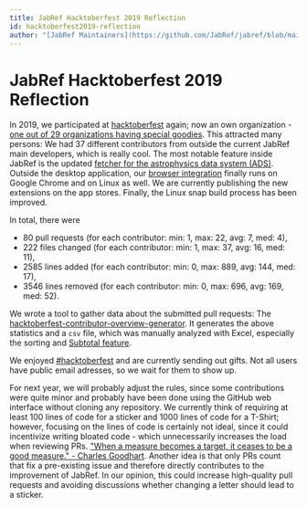 ```yaml
---
title: JabRef Hacktoberfest 2019 Reflection
id: hacktoberfest2019-reflection
author: "[JabRef Maintainers](https://github.com/JabRef/jabref/blob/main/MAINTAINERS)"
---
```


# JabRef Hacktoberfest 2019 Reflection

In 2019, we participated at [hacktoberfest](https://hacktoberfest.digitalocean.com/) again; now an own organization - [one out of 29 organizations having special goodies](https://benbarth.github.io/hacktoberfest-swag/).
This attracted many persons:  We had 37 different contributors from outside the current JabRef main developers, which is really cool.
The most notable feature inside JabRef is the updated [fetcher for the astrophysics data system (ADS)](https://help.jabref.org/en/ADS).
Outside the desktop application, our [browser integration](https://github.com/JabRef/JabRef-Browser-Extension) finally runs on Google Chrome and on Linux as well.
We are currently publishing the new extensions on the app stores.
Finally, the Linux snap build process has been improved.

In total, there were

- 80 pull requests (for each contributor: min: 1, max: 22, avg: 7, med: 4),
- 222 files changed (for each contributor: min: 1, max: 37, avg: 16, med: 11),
- 2585 lines added (for each contributor: min: 0, max: 889, avg: 144, med: 17),
- 3546 lines removed (for each contributor: min: 0, max: 696, avg: 169, med: 52).

We wrote a tool to gather data about the submitted pull requests:
The [hacktoberfest-contributor-overview-generator](https://github.com/JabRef/hacktoberfest-contributor-overview-generator).
It generates the above statistics and a `csv` file, which was manually analyzed with Excel, especially the sorting and [Subtotal feature](https://superuser.com/a/405569/138868).

We enjoyed [#hacktoberfest](https://twitter.com/search?q=%23hacktoberfest) and are currently sending out gifts.
Not all users have public email adresses, so we wait for them to show up.

For next year, we will probably adjust the rules, since some contributions were quite minor and probably have been done using the GitHub web interface without cloning any repository.
We currently think of requiring at least 100 lines of code for a sticker and 1000 lines of code for a T-Shirt;
however, focusing on the lines of code is certainly not ideal, since it could incentivize writing bloated code - which unnecessarily increases the load when reviewing PRs.
["When a measure becomes a target, it ceases to be a good measure." - Charles Goodhart](https://en.wikipedia.org/wiki/Goodhart%27s_law).
Another idea is that only PRs count that fix a pre-existing issue and therefore directly contributes to the improvement of JabRef.
In our opinion, this could increase high-quality pull requests and avoiding discussions whether changing a letter should lead to a sticker.

